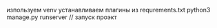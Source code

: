 изпользуем venv устанавливаем плагины из requrements.txt
python3 manage.py runserver // запуск проэкт
